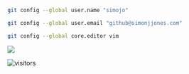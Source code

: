```sh
git config --global user.name "simojo"

git config --global user.email "github@simonjjones.com"

git config --global core.editor vim
```

<a href="http://www.simonjjones.com">
  <img align="center" src="https://github-readme-stats.vercel.app/api/top-langs/?username=simojo&theme=highcontrast&hide=html&layout=compact&langs_count=10&hide_title=true&hide_border=true" />
</a>

![visitors](https://visitor-badge.laobi.icu/badge?page_id=simojo.simojo&title=>)
